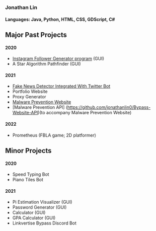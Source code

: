 ### Jonathan Lin
#### Languages: Java, Python, HTML, CSS, GDScript, C#
### 

## Major Past Projects
#### 2020
- [Instagram Follower Generator program](https://github.com/jonathanlin0/Instagram-Bot) (GUI)
- A Star Algorithm Pathfinder (GUI)

#### 2021
- [Fake News Detector Integrated With Twitter Bot](https://github.com/jonathanlin0/Fake-News)
- Portfolio Website
- Proxy Generator
- [Malware Prevention Website](https://github.com/jonathanlin0/Bypasser-Website)
- [Malware Prevention API] (https://github.com/jonathanlin0/Bypass-Website-API)(to accompany Malware Prevention Website)

#### 2022
- Prometheus (FBLA game; 2D platformer)

## Minor Projects
#### 2020
- Speed Typing Bot
- Piano Tiles Bot
#### 2021
- Pi Estimation Visualizer (GUI)
- Password Generator (GUI)
- Calculator (GUI)
- GPA Calculator (GUI)
- Linkvertise Bypass Discord Bot
